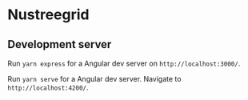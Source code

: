 # Nustreegrid

## Development server

Run `yarn express` for a Angular dev server on `http://localhost:3000/`.

Run `yarn serve` for a Angular dev server. Navigate to `http://localhost:4200/`.
